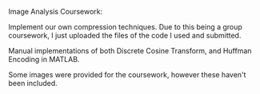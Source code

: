 Image Analysis Coursework:

Implement our own compression techniques.
Due to this being a group coursework, I just uploaded the files of the code I used and submitted.

Manual implementations of both Discrete Cosine Transform, and Huffman Encoding in MATLAB.

Some images were provided for the coursework, however these haven't been included.
